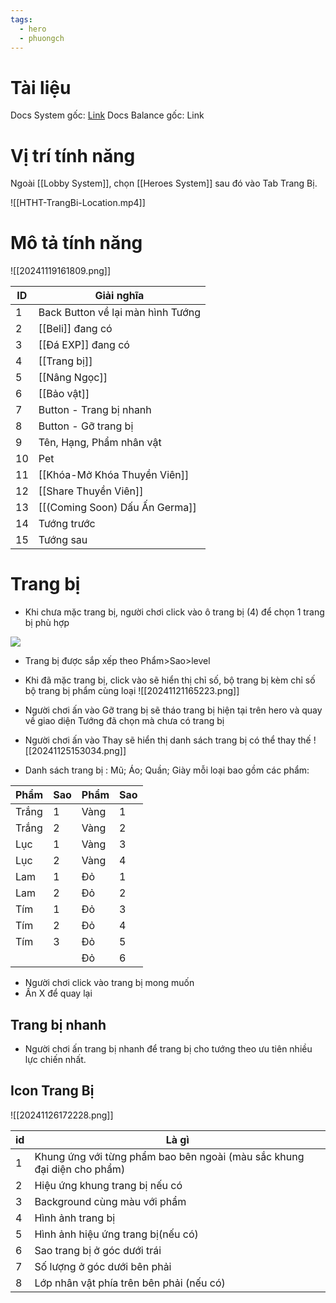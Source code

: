 ```yaml
---
tags:
  - hero
  - phuongch
---
```

# Tài liệu
Docs System gốc: [Link](https://docs.google.com/document/d/12JphWKZLjPIt8g74OX-ahpQsh0lDPTgHdr7dHbTGphU/edit?tab=t.0)
Docs Balance gốc: Link

# Vị trí tính năng
Ngoài [[Lobby System]], chọn [[Heroes System]] sau đó vào Tab Trang Bị.

![[HTHT-TrangBi-Location.mp4]]
# Mô tả tính năng
![[20241119161809.png]]

| ID  | Giải nghĩa                        |
| --- | --------------------------------- |
| 1   | Back Button về lại màn hình Tướng |
| 2   | [[Beli]] đang có                  |
| 3   | [[Đá EXP]] đang có                |
| 4   | [[Trang bị]]                      |
| 5   | [[Nâng Ngọc]]                     |
| 6   | [[Bảo vật]]                       |
| 7   | Button - Trang bị nhanh           |
| 8   | Button - Gỡ trang bị              |
| 9   | Tên, Hạng, Phẩm nhân vật          |
| 10  | Pet                               |
| 11  | [[Khóa-Mở Khóa Thuyền Viên]]      |
| 12  | [[Share Thuyền Viên]]             |
| 13  | [[(Coming Soon) Dấu Ấn Germa]]                  |
| 14  | Tướng trước                       |
| 15  | Tướng sau                         |

# Trang bị
- Khi chưa mặc trang bị, người chơi click vào ô trang bị (4) để chọn 1 trang bị phù hợp

![](https://lh7-rt.googleusercontent.com/docsz/AD_4nXcEk0WwSZRh9a8B2-pxfn6I_hzOegprC6nevJRJN-bFujIE-2rJonSzcBISNjOv-bc1pvB3uUTbVJS1qt6ntybmX-3y6KJ4ohh5TsvkyCbwDng_sTQaC9ft5pyjJFW2i9FJH2fRKQ?key=OAGsZBxi1N9J8bm8LC37Hi3-)

- Trang bị được sắp xếp theo Phẩm>Sao>level
- Khi đã mặc trang bị, click vào sẽ hiển thị chỉ số, bộ trang bị kèm chỉ số bộ trang bị phẩm cùng loại
![[20241121165223.png]]

- Người chơi ấn vào Gỡ trang bị sẽ tháo trang bị hiện tại trên hero và quay về giao diện Tướng đã chọn mà chưa có trang bị
- Người chơi ấn vào Thay sẽ hiển thị danh sách trang bị có thể thay thế
![[20241125153034.png]]

- Danh sách trang bị : Mũ; Áo; Quần; Giày mỗi loại bao gồm các phẩm:

| Phẩm  | Sao | Phẩm | Sao |
| ----- | --- | ---- | --- |
| Trắng | 1   | Vàng | 1   |
| Trắng | 2   | Vàng | 2   |
| Lục   | 1   | Vàng | 3   |
| Lục   | 2   | Vàng | 4   |
| Lam   | 1   | Đỏ   | 1   |
| Lam   | 2   | Đỏ   | 2   |
| Tím   | 1   | Đỏ   | 3   |
| Tím   | 2   | Đỏ   | 4   |
| Tím   | 3   | Đỏ   | 5   |
|       |     | Đỏ   | 6   |

- Người chơi click vào trang bị mong muốn
- Ấn X để quay lại


## Trang bị nhanh
- Người chơi ấn trang bị nhanh để trang bị cho tướng theo ưu tiên nhiều lực chiến nhất.


## Icon Trang Bị
![[20241126172228.png]]

| id  | Là gì                                                                   |
| --- | ----------------------------------------------------------------------- |
| 1   | Khung ứng với từng phẩm bao bên ngoài (màu sắc khung đại diện cho phẩm) |
| 2   | Hiệu ứng khung trang bị nếu có                                          |
| 3   | Background cùng màu với phẩm                                            |
| 4   | Hình ảnh trang bị                                                       |
| 5   | Hình ảnh hiệu ứng trang bị(nếu có)                                      |
| 6   | Sao trang bị ở góc dưới trái                                            |
| 7   | Số lượng ở góc dưới bên phải                                            |
| 8   | Lớp nhân vật phía trên bên phải (nếu có)                                |
